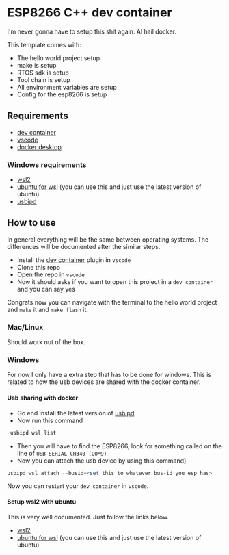 # ESP8266 C++ dev container

I'm never gonna have to setup this shit again. Al hail docker.

This template comes with:

- The hello world project setup
- make is setup
- RTOS sdk is setup
- Tool chain is setup
- All environment variables are setup
- Config for the esp8266 is setup

## Requirements

- [dev container](https://marketplace.visualstudio.com/items?itemName=ms-vscode-remote.remote-containers)
- [vscode](https://code.visualstudio.com/)
- [docker desktop](https://www.docker.com/products/docker-desktop/)

### Windows requirements

- [wsl2](https://learn.microsoft.com/en-us/windows/wsl/install)
- [ubuntu for wsl](https://linuxhint.com/install_ubuntu_windows_10_wsl/) (you can use this and just use the latest version of ubuntu)
- [usbipd](https://github.com/dorssel/usbipd-win/releases/tag/v2.4.1)

## How to use

In general everything will be the same between operating systems. The differences will be documented after the similar steps.

- Install the [dev container](https://marketplace.visualstudio.com/items?itemName=ms-vscode-remote.remote-containers) plugin in `vscode`
- Clone this repo
- Open the repo in `vscode`
- Now it should asks if you want to open this project in a `dev container` and you can say yes

Congrats now you can navigate with the terminal to the hello world project and `make` it and `make flash` it.

### Mac/Linux

Should work out of the box.

### Windows

For now I only have a extra step that has to be done for windows. This is related to how the usb devices are shared with the docker container.

#### Usb sharing with docker

- Go end install the latest version of [usbipd](https://github.com/dorssel/usbipd-win/releases/tag/v2.4.1)
- Now run this command

```powershell
 usbipd wsl list
 ```

- Then you will have to find the ESP8266, look for something called on the line of `USB-SERIAL CH340 (COM9)`
- Now you can attach the usb device by using this command]

```powershell
usbipd wsl attach --busid=<set this to whatever bus-id you esp has>
```

Now you can restart your `dev container` in `vscode`.

#### Setup wsl2 with ubuntu

This is very well documented. Just follow the links below.

- [wsl2](https://learn.microsoft.com/en-us/windows/wsl/install)
- [ubuntu for wsl](https://linuxhint.com/install_ubuntu_windows_10_wsl/) (you can use this and just use the latest version of ubuntu)